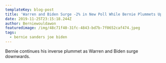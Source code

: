 ```yaml
---
templateKey: blog-post
title: 'Warren and Biden Surge -2% in New Poll While Bernie Plummets Up 1% '
date: 2019-11-25T23:15:18.244Z
author: Berniewouldawon
featuredimage: /img/48c71f40-31fc-4843-bd7b-7f0652caf474.jpeg
tags:
  - bernie sanders joe biden
---
```

Bernie continues his inverse plummet as Warren and Biden surge downwards.
